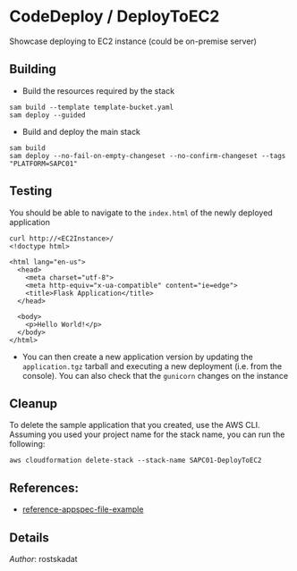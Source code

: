 # CodeDeploy / DeployToEC2

Showcase deploying to EC2 instance (could be on-premise server)

## Building

* Build the resources required by the stack

```shell
sam build --template template-bucket.yaml
sam deploy --guided
``` 

* Build and deploy the main stack

```shell
sam build 
sam deploy --no-fail-on-empty-changeset --no-confirm-changeset --tags "PLATFORM=SAPC01" 
``` 

## Testing

You should be able to navigate to the `index.html` of the newly deployed application

```shell
curl http://<EC2Instance>/
<!doctype html>

<html lang="en-us">
  <head>
    <meta charset="utf-8">
    <meta http-equiv="x-ua-compatible" content="ie=edge">
    <title>Flask Application</title>
  </head>

  <body>
    <p>Hello World!</p>
  </body>
</html>
```

* You can then create a new application version by updating the `application.tgz` tarball and executing a new deployment (i.e. from the console). You can also check that the `gunicorn` changes on the instance

## Cleanup

To delete the sample application that you created, use the AWS CLI. Assuming you used your project name for the stack name, you can run the following:

```shell
aws cloudformation delete-stack --stack-name SAPC01-DeployToEC2
```

## References:

* [reference-appspec-file-example](https://docs.aws.amazon.com/codedeploy/latest/userguide/reference-appspec-file-example.html#appspec-file-example-server)

## Details

*Author*: rostskadat
